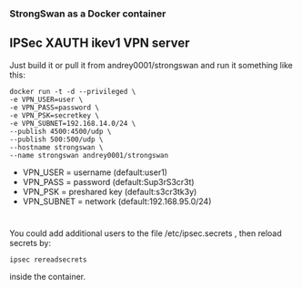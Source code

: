 ### StrongSwan as a Docker container

## IPSec XAUTH ikev1 VPN server

Just build it or pull it from andrey0001/strongswan and run it something like this:

```
docker run -t -d --privileged \
-e VPN_USER=user \
-e VPN_PASS=password \
-e VPN_PSK=secretkey \
-e VPN_SUBNET=192.168.14.0/24 \
--publish 4500:4500/udp \
--publish 500:500/udp \
--hostname strongswan \
--name strongswan andrey0001/strongswan
```

* VPN_USER = username (default:user1)
* VPN_PASS = password (default:Sup3rS3cr3t)
* VPN_PSK = preshared key (default:s3cr3tk3y)
* VPN_SUBNET = network (default:192.168.95.0/24)
#

You could add additional users to the file /etc/ipsec.secrets , then reload secrets by: 
```
ipsec rereadsecrets
```
inside the container.

